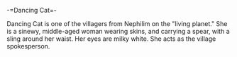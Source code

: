 -=Dancing Cat=-

Dancing Cat is one of the villagers from Nephilim on the &quot;living planet.&quot; She is a sinewy, middle-aged woman wearing skins, and carrying a spear, with a sling around her waist. Her eyes are milky white. She acts as the village spokesperson.
